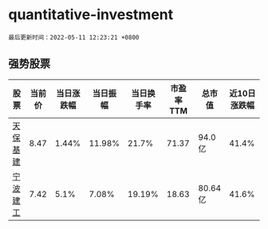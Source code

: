 # quantitative-investment

`最后更新时间：2022-05-11 12:23:21 +0800`

## 强势股票

|股票|当前价|当日涨跌幅|当日振幅|当日换手率|市盈率TTM|总市值|近10日涨跌幅|
|----|----|----|----|----|----|----|----|
|[天保基建](https://xueqiu.com/S/SZ000965)|8.47|1.44%|11.98%|21.7%|71.37|94.0亿|41.4%|
|[宁波建工](https://xueqiu.com/S/SH601789)|7.42|5.1%|7.08%|19.19%|18.63|80.64亿|41.6%|
